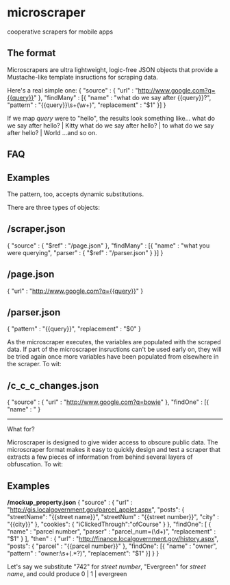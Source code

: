 # microscraper

cooperative scrapers for mobile apps

## The format

Microscrapers are ultra lightweight, logic-free JSON objects that provide a Mustache-like template insructions for scraping data.

Here's a real simple one:
   {
     "source"    : { "url" : "http://www.google.com?q={{query}}" },
     "findMany"  : [{
       "name"   : "what do we say after {{query}}?",
       "pattern"     : "{{query}}\\s+(\\w+)",
       "replacement" : "$1"
     }]
   }

If we map <i>query</i> were to "hello", the results look something like...
   what do we say after hello? | Kitty
   what do we say after hello? | to
   what do we say after hello? | World
...and so on.

## FAQ


## Examples


The pattern, too, accepts dynamic substitutions.

There are three types of objects:
## /scraper.json ##
{
  "source"    : { "$ref" : "/page.json" },
  "findMany"  : [{
     "name"   : "what you were querying",
     "parser" : { "$ref" : "/parser.json" }
  }]
}

## /page.json ##
{
  "url" : "http://www.google.com?q={{query}}"
}

## /parser.json ##
{
  "pattern"     : "{{query}}",
  "replacement" : "$0"
}


As the microscraper executes, the variables are populated with the scraped data.  If part of the microscraper insructions can't be used early on, they will be tried again once more variables have been populated from elsewhere in the scraper.  To wit:
## /c_c_c_changes.json ##
{
  "source"   : { "url" : "http://www.google.com?q=bowie" },
  "findOne"  : [{
     "name" : "
}

---

What for?

Microscraper is designed to give wider access to obscure public data.  The microscraper format makes it easy to quickly design and test a scraper that extracts a few pieces of information from behind several layers of obfuscation.  To wit:

## Examples
**/mockup_property.json**
{
  "source" : {
     "url"  : "http://gis.localgovernment.gov/parcel_applet.aspx",
     "posts": {
        "streetName": "{{street name}}",
	"streetNum" : "{{street number}}",
	"city"      : "{{city}}"
     },
     "cookies": {
        "iClickedThrough":"ofCourse"
     }
  },
  "findOne": [
    {
       "name"        : "parcel number",
       "parser"      : "parcel_num=(\\d+)",
       "replacement" : "$1"
    }
  ],
  "then" : {
    "url"  : "http://finance.localgovernment.gov/history.aspx",
    "posts": {
      "parcel" : "{{parcel number}}"
    },
    "findOne": [{
     "name"       : "owner",
     "pattern"    : "owner:\\s+(.*?)</td>",
     "replacement": "$1"
    }]
  }
}

Let's say we substitute "742" for <i>street number</i>, "Evergreen" for <i>street name</i>, and 
could produce
0 | 1 | evergreen